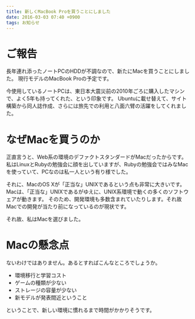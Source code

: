 ```yaml
---
title: 新しくMacBook Proを買うことにしました
date: 2016-03-03 07:40 +0900
tags: お知らせ
---
```


# ご報告

長年連れ添ったノートPCのHDDが不調なので、新たにMacを買うことにしました。
現行モデルのMacBook Proの予定です。

今使用しているノートPCは、東日本大震災前の2010年ごろに購入したマシンで、よく5年も持ってくれた、という印象です。
Ubuntuに載せ替えて、サイト構築から同人誌作成、さらには旅先での利用と八面六臂の活躍をしてくれました。

# なぜMacを買うのか

正直言うと、Web系の環境のデファクトスタンダードがMacだったからです。
私はLinuxとRubyの勉強会に顔を出していますが、Rubyの勉強会ではみなMacを使っていて、PCなのは私一人という有り様でした。

それに、MacのOS Xが「正当な」UNIXであるという点も非常に大きいです。
Macは、「正当な」UNIXであるがゆえに、UNIX系環境で動くの多くのソフトウェアが動きます。
そのため、開発環境も多数含まれていたりします。それ故Macでの開発が当たり前になっているのが現状です。

それ故、私はMacを選びました。

# Macの懸念点

ないわけではありません。あるとすればこんなところでしょうか。

- 環境移行と学習コスト
- ゲームの種類が少ない
- ストレージの容量が少ない
- 新モデルが発表間近ということ

ということで、新しい環境に慣れるまで時間がかかりそうです。
